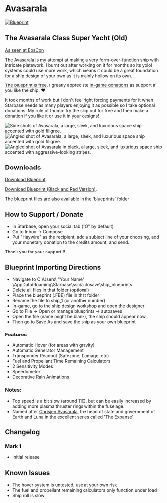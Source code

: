 # Avasarala
[![Blueprint](https://img.shields.io/static/v1?label=Blueprint:&message=Free%20Download&color=brightgreen)](#download-blueprint)

## The Avasarala Class Super Yacht (Old)

[As seen at EosCon](https://coda.io/d/EosCon-July-2022-Flyer_dKX9qJsmRR1/Haywire-Dynamics_suyru#Haywire-Dynamics-Ships_tue2h/r44&view=modal)

The Avasarala is my attempt at making a very form-over-function ship with intricate platework.
I burnt out after working on it for months so its yolol systems could use more work, which means it could be a great foundation for a ship design of your own as it is mainly hollow on its own.

[The blueprint is free](#downloads). I greatly appreciate [in-game donations](#how-to-support--donate) as support if you like the ship. ❤️

It took months of work but I don't feel right forcing payments for it when Starbase needs as many players enjoying it as possible so I take optional donations. My rule of thumb: try the ship out for free and then make a donation if you like it or use it in your designs!

<img src="images/ava-side.avif" alt="Side shots of Avasarala, a large, sleek, and luxurious space ship accented with gold filigree." width="%100" />
<img src="images/ava.avif" alt="Angled shot of Avasarala, a large, sleek, and luxurious space ship accented with gold filigree." width="%100" />
<img src="images/ava-razor.avif" alt="Angled shot of Avasarala in black, a large, sleek, and luxurious space ship accented with aggressive-looking stripes." width="%100" />

## Downloads

[Download Blueprint](blueprints/Avasarala_Mk1.fbe).

[Download Blueprint (Black and Red Version)](blueprints/Avasarala_Mk1_Razor.fbe).

The blueprint files are also available in the 'blueprints' folder

## How to Support / Donate

- In Starbase, open your social tab ("O" by default)
- Go to Inbox -> Compose
- Put "Haywire" as the recipient, add a subject line of your choosing, add your monetary donation to the credits amount, and send.

Thank you for your support!!!

## Blueprint Importing Directions

- Navigate to C:\Users\ "Your Name" \AppData\Roaming\Starbase\ssc\autosave\ship_blueprints
- Delete all files in that folder (optional)
- Place the blueprint (.FBE) file in that folder
- Rename the file to ship_1 (or another number)
- In-game, go to the ship design workshop and open the designer
- Go to File -> Open or manage blueprints -> autosaves
- Open the file (name might be blank), the ship should appear now
- Then go to Save As and save the ship as your own blueprint

### Features
- Automatic Hover (for areas with gravity)
- Automatic Generator Management
- Transponder Readout (Safezone, Damage, etc)
- Fuel and Propellant Time Remaining Calculators
- 2 Sensitivity Modes
- Speedometer
- Decorative Rain Animations

### Notes:
- Top speed is a bit slow (around 110), but can be easily increased by adding more plasma thruster rings within the fuselage.
- Named after [Chrisjen Avasarala](https://expanse.fandom.com/wiki/Chrisjen_Avasarala_(TV)), the head of state and government of Earth and Luna in the excellent series called 'The Expanse'

## Changelog

### Mark 1

- Initial release

## Known Issues

- The hover system is untested, use at your own risk
- The fuel and propellant remaining calculators only function under load
- Ship roll is slow
